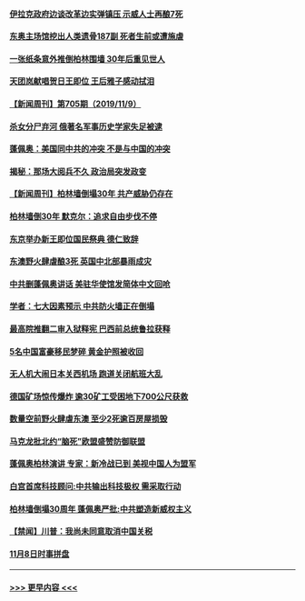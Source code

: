 #### [伊拉克政府边谈改革边实弹镇压 示威人士再酿7死](../pages/prog202/a102703940.md?t=11101511) 
#### [东奥主场馆挖出人类遗骨187副 死者生前或遭施虐](../pages/prog202/a102703919.md?t=11101511) 
#### [一张纸条意外推倒柏林围墙 30年后重见世人](../pages/prog202/a102703891.md?t=11101511) 
#### [天团岚献唱贺日王即位 王后雅子感动拭泪](../pages/prog202/a102703877.md?t=11101511) 
#### [【新闻周刊】第705期（2019/11/9）](../pages/prog202/a102703851.md?t=11101511) 
#### [杀女分尸弃河 俄著名军事历史学家失足被逮](../pages/prog202/a102703833.md?t=11101511) 
#### [蓬佩奥：美国同中共的冲突 不是与中国的冲突](../pages/prog202/a102703309.md?t=11101511) 
#### [揭秘：那场大阅兵不久 政治局突发政变](../pages/prog202/a102678815.md?t=11101511) 
#### [【新闻周刊】柏林墙倒塌30年 共产威胁仍存在](../pages/prog202/a102703760.md?t=11101511) 
#### [柏林墙倒30年  默克尔：追求自由步伐不停](../pages/prog202/a102703602.md?t=11101511) 
#### [东京举办新王即位国民祭典 德仁致辞](../pages/prog202/a102703590.md?t=11101511) 
#### [东澳野火肆虐酿3死  英国中北部暴雨成灾](../pages/prog202/a102703584.md?t=11101511) 
#### [中共删蓬佩奥讲话 美驻华使馆发简体中文回呛](../pages/prog202/a102703397.md?t=11101511) 
#### [学者：七大因素预示 中共防火墙正在倒塌](../pages/prog202/a102703364.md?t=11101511) 
#### [最高院推翻二审入狱释宪 巴西前总统鲁拉获释](../pages/prog202/a102703328.md?t=11101511) 
#### [5名中国富豪移民梦碎 黄金护照被收回](../pages/prog202/a102703322.md?t=11101511) 
#### [无人机大闹日本关西机场 跑道关闭航班大乱](../pages/prog202/a102703218.md?t=11101511) 
#### [德国矿场惊传爆炸 逾30矿工受困地下700公尺获救](../pages/prog202/a102703185.md?t=11101511) 
#### [数量空前野火肆虐东澳 至少2死逾百房屋损毁](../pages/prog202/a102703155.md?t=11101511) 
#### [马克龙批北约“脑死”欧盟盛赞防御联盟](../pages/prog202/a102703124.md?t=11101511) 
#### [蓬佩奥柏林演讲 专家：新冷战已到 美视中国人为盟军](../pages/prog202/a102703028.md?t=11101511) 
#### [白宫首席科技顾问:中共输出科技极权 需采取行动](../pages/prog202/a102702960.md?t=11101511) 
#### [柏林墙倒塌30周年 蓬佩奥严批:中共塑造新威权主义](../pages/prog202/a102702875.md?t=11101511) 
#### [【禁闻】川普：我尚未同意取消中国关税](../pages/prog202/a102702983.md?t=11101511) 
#### [11月8日时事拼盘](../pages/prog202/a102702975.md?t=11101511) 

----
#### [ >>> 更早内容 <<< ](../indexes/prog202-earlier.md)
